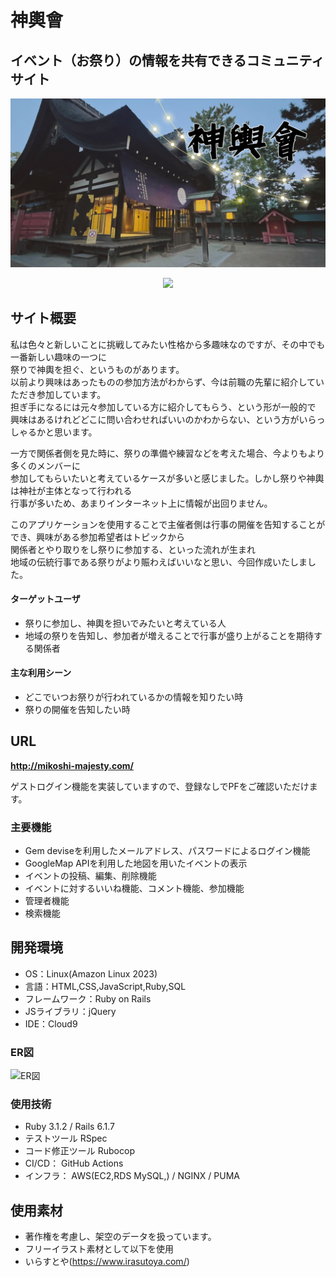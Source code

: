 # 神輿會
## イベント（お祭り）の情報を共有できるコミュニティサイト
![神輿會](https://github.com/area6080/Mikoshi_kai/blob/feature-readme/app/assets/images/githubtop.png)

<p align="center">
  <a href="https://skillicons.dev">
    <img src="https://skillicons.dev/icons?i=ruby,rails,html,css,aws,js," />
  </a>
</p>

## サイト概要
私は色々と新しいことに挑戦してみたい性格から多趣味なのですが、その中でも一番新しい趣味の一つに  
祭りで神輿を担ぐ、というものがあります。  
以前より興味はあったものの参加方法がわからず、今は前職の先輩に紹介していただき参加しています。  
担ぎ手になるには元々参加している方に紹介してもらう、という形が一般的で  
興味はあるけれどどこに問い合わせればいいのかわからない、という方がいらっしゃるかと思います。

一方で関係者側を見た時に、祭りの準備や練習などを考えた場合、今よりもより多くのメンバーに  
参加してもらいたいと考えているケースが多いと感じました。しかし祭りや神輿は神社が主体となって行われる  
行事が多いため、あまりインターネット上に情報が出回りません。

このアプリケーションを使用することで主催者側は行事の開催を告知することができ、興味がある参加希望者はトピックから  
関係者とやり取りをし祭りに参加する、といった流れが生まれ  
地域の伝統行事である祭りがより賑わえばいいなと思い、今回作成いたしました。

#### ターゲットユーザ
* 祭りに参加し、神輿を担いでみたいと考えている人
* 地域の祭りを告知し、参加者が増えることで行事が盛り上がることを期待する関係者

#### 主な利用シーン
* どこでいつお祭りが行われているかの情報を知りたい時
* 祭りの開催を告知したい時

## URL
**http://mikoshi-majesty.com/**

ゲストログイン機能を実装していますので、登録なしでPFをご確認いただけます。

### 主要機能
* Gem deviseを利用したメールアドレス、パスワードによるログイン機能
* GoogleMap APIを利用した地図を用いたイベントの表示
* イベントの投稿、編集、削除機能
* イベントに対するいいね機能、コメント機能、参加機能
* 管理者機能
* 検索機能

## 開発環境
* OS：Linux(Amazon Linux 2023)
* 言語：HTML,CSS,JavaScript,Ruby,SQL
* フレームワーク：Ruby on Rails
* JSライブラリ：jQuery
* IDE：Cloud9
### ER図
![ER図](https://github.com/area6080/Mikoshi_kai/blob/feature-readme/app/assets/images/ER_view.jpg)
### 使用技術
* Ruby 3.1.2 / Rails 6.1.7
* テストツール RSpec
* コード修正ツール Rubocop
* CI/CD： GitHub Actions
* インフラ： AWS(EC2,RDS MySQL,) / NGINX / PUMA


## 使用素材
* 著作権を考慮し、架空のデータを扱っています。
* フリーイラスト素材として以下を使用
* いらすとや(https://www.irasutoya.com/)
